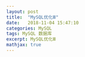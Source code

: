 ```yaml
---
layout: post
title:  "MySQL优化Ⅲ"
date:   2018-11-04 15:47:10
categories: MySQL
tags: MySQL 数据库
excerpt: MySQL优化Ⅲ
mathjax: true
---
```

